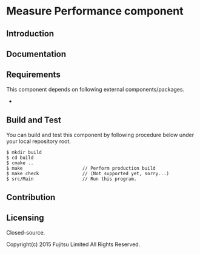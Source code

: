 
Measure Performance component
================

## Introduction

## Documentation

## Requirements

This component depends on following external components/packages.

*

## Build and Test

You can build and test this component by following procedure below under your local repository root.

    $ mkdir build
    $ cd build
    $ cmake ..
    $ make                      // Perform production build
    $ make check                // (Not supported yet, sorry...)
    $ src/Main                  // Run this program.

## Contribution

## Licensing

Closed-source.

Copyright(c) 2015 Fujitsu Limited All Rights Reserved.
